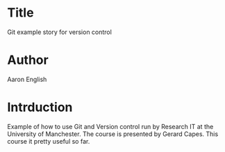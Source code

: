 # Title
Git example story for version control

# Author
Aaron English

# Intrduction
Example of how to use Git and Version control run by Research IT at the University of Manchester.
The course is presented by Gerard Capes. 
This course it pretty useful so far.
